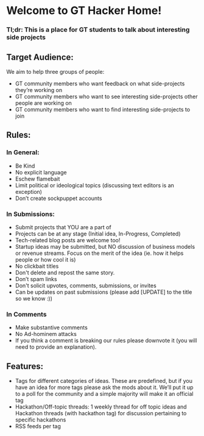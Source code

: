 # Welcome to GT Hacker Home!
### Tl;dr: This is a place for GT students to talk about interesting side projects 

## Target Audience:
We aim to help three groups of people:

* GT community members who want feedback on what side-projects they’re working on
* GT community members who want to see interesting side-projects other people are working on
* GT community members who want to find interesting side-projects to join


<!-- ## Joining:
There is a public invite tree
There are two ways to join:
Ask one of the current members for an invite (and provide verification you are a current/past GT student)
Explanation: We derived this from the Lobste.rs invite system. It allows for the community to grow organically while minimizing new spammers and providing some accountability for allowing spammers and malevolent actors (moderators will look up the invitation tree to consider disabling their inviter's ability to send invitations or, rarely, also banning). 
Submit a project you want to post to the mods, if accepted you’ll get an invite  -->

## Rules:

### In General:
* Be Kind
* No explicit language
* Eschew flamebait
* Limit political or ideological topics (discussing text editors is an exception)
* Don’t create sockpuppet accounts


### In Submissions:
* Submit projects that YOU are a part of 
* Projects can be at any stage (Initial idea, In-Progress, Completed)
* Tech-related blog posts are welcome too!
* Startup ideas may be submitted, but NO discussion of business models  or revenue streams. Focus on the merit of the idea (ie. how it helps people or how cool it is)
* No clickbait titles
* Don't delete and repost the same story. 
* Don’t spam links
* Don't solicit upvotes, comments, submissions, or invites
* Can be updates on past submissions (please add [UPDATE] to the title so we know :))

### In Comments
* Make substantive comments
* No Ad-hominem attacks
* If you think a comment is breaking our rules please downvote it (you will need to provide an explanation). 

## Features:
* Tags for different categories of ideas. These are predefined, but if you have an idea for more tags please ask the mods about it. We’ll put it up to a poll for the community and a simple majority will make it an official tag
* Hackathon/Off-topic threads: 1 weekly thread for off topic ideas and Hackathon threads (with hackathon tag) for discussion pertaining to specific hackathons
* RSS feeds per tag
